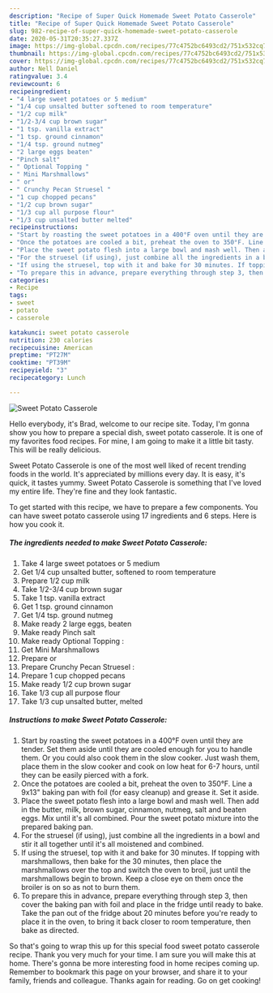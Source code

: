 ```yaml
---
description: "Recipe of Super Quick Homemade Sweet Potato Casserole"
title: "Recipe of Super Quick Homemade Sweet Potato Casserole"
slug: 982-recipe-of-super-quick-homemade-sweet-potato-casserole
date: 2020-05-31T20:35:27.337Z
image: https://img-global.cpcdn.com/recipes/77c4752bc6493cd2/751x532cq70/sweet-potato-casserole-recipe-main-photo.jpg
thumbnail: https://img-global.cpcdn.com/recipes/77c4752bc6493cd2/751x532cq70/sweet-potato-casserole-recipe-main-photo.jpg
cover: https://img-global.cpcdn.com/recipes/77c4752bc6493cd2/751x532cq70/sweet-potato-casserole-recipe-main-photo.jpg
author: Nell Daniel
ratingvalue: 3.4
reviewcount: 6
recipeingredient:
- "4 large sweet potatoes or 5 medium"
- "1/4 cup unsalted butter softened to room temperature"
- "1/2 cup milk"
- "1/2-3/4 cup brown sugar"
- "1 tsp. vanilla extract"
- "1 tsp. ground cinnamon"
- "1/4 tsp. ground nutmeg"
- "2 large eggs beaten"
- "Pinch salt"
- " Optional Topping "
- " Mini Marshmallows"
- " or"
- " Crunchy Pecan Struesel "
- "1 cup chopped pecans"
- "1/2 cup brown sugar"
- "1/3 cup all purpose flour"
- "1/3 cup unsalted butter melted"
recipeinstructions:
- "Start by roasting the sweet potatoes in a 400°F oven until they are tender. Set them aside until they are cooled enough for you to handle them. Or you could also cook them in the slow cooker. Just wash them, place them in the slow cooker and cook on low heat for 6-7 hours, until they can be easily pierced with a fork."
- "Once the potatoes are cooled a bit, preheat the oven to 350°F. Line a 9x13&#34; baking pan with foil (for easy cleanup) and grease it. Set it aside."
- "Place the sweet potato flesh into a large bowl and mash well. Then add in the butter, milk, brown sugar, cinnamon, nutmeg, salt and beaten eggs. Mix until it&#39;s all combined. Pour the sweet potato mixture into the prepared baking pan."
- "For the struesel (if using), just combine all the ingredients in a bowl and stir it all together until it&#39;s all moistened and combined."
- "If using the struesel, top with it and bake for 30 minutes. If topping with marshmallows, then bake for the 30 minutes, then place the marshmallows over the top and switch the oven to broil, just until the marshmallows begin to brown. Keep a close eye on them once the broiler is on so as not to burn them."
- "To prepare this in advance, prepare everything through step 3, then cover the baking pan with foil and place in the fridge until ready to bake. Take the pan out of the fridge about 20 minutes before you&#39;re ready to place it in the oven, to bring it back closer to room temperature, then bake as directed."
categories:
- Recipe
tags:
- sweet
- potato
- casserole

katakunci: sweet potato casserole 
nutrition: 230 calories
recipecuisine: American
preptime: "PT27M"
cooktime: "PT39M"
recipeyield: "3"
recipecategory: Lunch

---
```



![Sweet Potato Casserole](https://img-global.cpcdn.com/recipes/77c4752bc6493cd2/751x532cq70/sweet-potato-casserole-recipe-main-photo.jpg)

Hello everybody, it's Brad, welcome to our recipe site. Today, I'm gonna show you how to prepare a special dish, sweet potato casserole. It is one of my favorites food recipes. For mine, I am going to make it a little bit tasty. This will be really delicious.

Sweet Potato Casserole is one of the most well liked of recent trending foods in the world. It's appreciated by millions every day. It is easy, it's quick, it tastes yummy. Sweet Potato Casserole is something that I've loved my entire life. They're fine and they look fantastic.




To get started with this recipe, we have to prepare a few components. You can have sweet potato casserole using 17 ingredients and 6 steps. Here is how you cook it.

<!--inarticleads1-->

##### The ingredients needed to make Sweet Potato Casserole:

1. Take 4 large sweet potatoes or 5 medium
1. Get 1/4 cup unsalted butter, softened to room temperature
1. Prepare 1/2 cup milk
1. Take 1/2-3/4 cup brown sugar
1. Take 1 tsp. vanilla extract
1. Get 1 tsp. ground cinnamon
1. Get 1/4 tsp. ground nutmeg
1. Make ready 2 large eggs, beaten
1. Make ready Pinch salt
1. Make ready  Optional Topping :
1. Get  Mini Marshmallows
1. Prepare  or
1. Prepare  Crunchy Pecan Struesel :
1. Prepare 1 cup chopped pecans
1. Make ready 1/2 cup brown sugar
1. Take 1/3 cup all purpose flour
1. Take 1/3 cup unsalted butter, melted




<!--inarticleads2-->

##### Instructions to make Sweet Potato Casserole:

1. Start by roasting the sweet potatoes in a 400°F oven until they are tender. Set them aside until they are cooled enough for you to handle them. Or you could also cook them in the slow cooker. Just wash them, place them in the slow cooker and cook on low heat for 6-7 hours, until they can be easily pierced with a fork.
1. Once the potatoes are cooled a bit, preheat the oven to 350°F. Line a 9x13&#34; baking pan with foil (for easy cleanup) and grease it. Set it aside.
1. Place the sweet potato flesh into a large bowl and mash well. Then add in the butter, milk, brown sugar, cinnamon, nutmeg, salt and beaten eggs. Mix until it&#39;s all combined. Pour the sweet potato mixture into the prepared baking pan.
1. For the struesel (if using), just combine all the ingredients in a bowl and stir it all together until it&#39;s all moistened and combined.
1. If using the struesel, top with it and bake for 30 minutes. If topping with marshmallows, then bake for the 30 minutes, then place the marshmallows over the top and switch the oven to broil, just until the marshmallows begin to brown. Keep a close eye on them once the broiler is on so as not to burn them.
1. To prepare this in advance, prepare everything through step 3, then cover the baking pan with foil and place in the fridge until ready to bake. Take the pan out of the fridge about 20 minutes before you&#39;re ready to place it in the oven, to bring it back closer to room temperature, then bake as directed.




So that's going to wrap this up for this special food sweet potato casserole recipe. Thank you very much for your time. I am sure you will make this at home. There's gonna be more interesting food in home recipes coming up. Remember to bookmark this page on your browser, and share it to your family, friends and colleague. Thanks again for reading. Go on get cooking!
